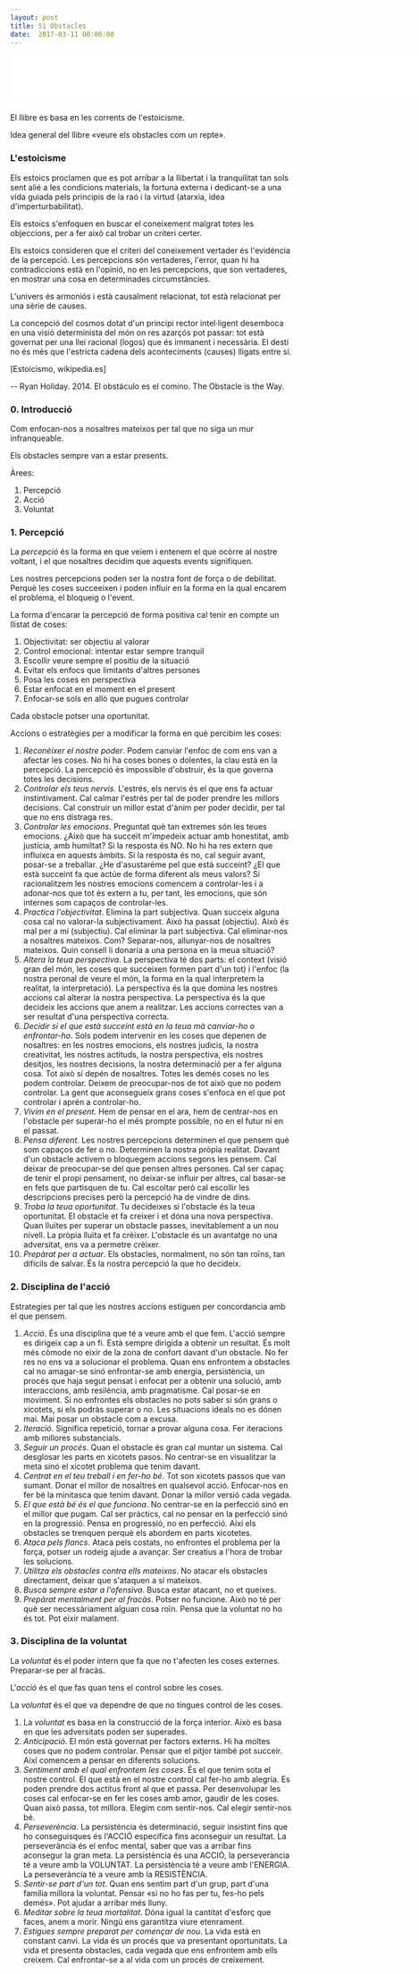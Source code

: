 ```yaml
---
layout: post
title: 51 Obstacles
date:  2017-03-11 00:00:00
---
```



<iframe style="border: none" src="//html5-player.libsyn.com/embed/episode/id/5146263/height/90/width/800/theme/custom/autonext/no/thumbnail/yes/autoplay/no/preload/no/no_addthis/no/direction/backward/render-playlist/no/custom-color/ffbb00/" height="90" width="800" scrolling="no"  allowfullscreen webkitallowfullscreen mozallowfullscreen oallowfullscreen msallowfullscreen></iframe>


El llibre es basa en les corrents de l'estoicisme.

Idea general del llibre «veure els obstacles com un repte».

### L'estoicisme

Els estoics proclamen que es pot arribar a la llibertat i la tranquilitat tan sols sent alié a les condicions materials, la fortuna externa i dedicant-se a una vida guiada pels principis de la raó i la virtud (atarxia, idea d'imperturbabilitat).

Els estoics s'enfoquen en buscar el coneixement malgrat totes les objeccions, per a fer això cal trobar un criteri certer.

Els estoics consideren que el criteri del coneixement vertader és l'evidència de la percepció. Les percepcions són vertaderes, l'error, quan hi ha contradiccions està en l'opinió, no en les percepcions, que son vertaderes, en mostrar una cosa en determinades circumstàncies.

L'univers és armoniós i està causalment relacionat, tot està relacionat per una sèrie de causes.

La concepció del cosmos dotat d'un principi rector intel·ligent desemboca en una visió determinista del món on res azarçós pot passar: tot està governat per una llei racional (logos) que és immanent i necessària. El destí no és més que l'estricta cadena dels aconteciments (causes) lligats entre sí.

[Estoicismo, wikipedia.es]



-- Ryan Holiday. 2014. El obstáculo es el comino. The Obstacle is the Way.


### 0. Introducció

Com enfocan-nos a nosaltres mateixos per tal que no siga un mur infranqueable.

Els obstacles sempre van a estar presents.

Àrees:

1. Percepció
2. Acció
3. Voluntat

### 1. Percepció

La *percepció* és la forma en que veiem i entenem el que ocòrre al nostre voltant, i el que nosaltres decidim que aquests events signifiquen.

Les nostres percepcions poden ser la nostra font de força o de debilitat. Perquè les coses succeeixen i poden influir en la forma en la qual encarem el problema, el bloqueig o l'event.

La forma d'encarar la percepció de forma positiva cal tenir en compte un llistat de coses:

1. Objectivitat: ser objectiu al valorar
2. Control emocional: intentar estar sempre tranquil
3. Escollir veure sempre el positiu de la situació
4. Evitar els enfocs que limitants d'altres persones
5. Posa les coses en perspectiva
6. Estar enfocat en el moment en el present
7. Enfocar-se sols en allò que pugues controlar

Cada obstacle potser una oportunitat.

Accions o estratègies per a modificar la forma en què percibim les coses:

1. *Reconèixer el nostre poder*. Podem canviar l'enfoc de com ens van a afectar les coses. No hi ha coses bones o dolentes, la clau està en la percepció. La percepció és impossible d'obstruir, és la que governa totes les decisions.
2. *Controlar els teus nervis*. L'estrés, els nervis és el que ens fa actuar instintivament. Cal calmar l'estrés per tal de poder prendre les millors decisions. Cal construir un millor estat d'ànim per poder decidir, per tal que no ens distraga res.
3. *Controlar les emocions*. Preguntat què tan extremes són les teues emocions. ¿Això que ha succeït m'impedeix actuar amb honestitat, amb justícia, amb humiltat? Si la resposta és NO. No hi ha res extern que influixca en aquests àmbits. Si la resposta és no, cal seguir avant, posar-se a treballar. ¿He d'asustaréme pel que està succeint? ¿El que està succeint fa que actúe de forma diferent als meus valors? Si racionalitzem les nostres emocions comencem a controlar-les i a adonar-nos que tot és extern a tu, per tant, les emocions, que són internes som capaços de controlar-les.
4. *Practica l'objectivitat*. Elimina la part subjectiva. Quan succeix alguna cosa cal no valorar-la subjectivament. Aixó ha passat (objectiu). Això és mal per a mí (subjectiu). Cal eliminar la part subjectiva. Cal eliminar-nos a nosaltres mateixos. Com? Separar-nos, allunyar-nos de nosaltres mateixos. Quin consell li donaria a una persona en la meua situació?
5. *Altera la teua perspectiva*. La perspectiva té dos parts: el context (visió gran del món, les coses que succeixen formen part d'un tot) i l'enfoc (la nostra peronal de veure el món, la forma en la qual interpretem la realitat, la interpretació). La perspectiva és la que domina les nostres accions cal alterar la nostra perspectiva. La perspectiva és la que decideix les accions que anem a realitzar. Les accions correctes van a ser resultat d'una perspectiva correcta.
6. *Decidir si el que està succeint està en la teua mà canviar-ho o enfrontar-ho*. Sols podem intervenir en les coses que depenen de nosaltres: en les nostres emocions, els nostres judicis, la nostra creativitat, les nostres actituds, la nostra perspectiva, els nostres desitjos, les nostres decisions, la nostra determinació per a fer alguna cosa. Tot això sí depén de nosaltres. Totes les demés coses no les podem controlar. Deixem de preocupar-nos de tot això que no podem controlar. La gent que aconsegueix grans coses s'enfoca en el que pot controlar i aprén a controlar-ho.
7. *Vivim en el present*. Hem de pensar en el ara, hem de centrar-nos en l'obstacle per superar-ho el més prompte possible, no en el futur ni en el passat.
8. *Pensa diferent*. Les nostres percepcions determinen el que pensem què som capaços de fer o no. Determinen la nostra pròpia realitat. Davant d'un obstacle activem o bloquegem accions segons les pensem. Cal deixar de preocupar-se del que pensen altres persones. Cal ser capaç de tenir el propi pensament, no deixar-se influir per altres, cal basar-se en fets que partisquen de tu. Cal escoltar però cal escollir les descripcions precises però la percepció ha de vindre de dins.
9. *Troba la teua oportunitat*. Tu decideixes si l'obstacle és la teua oportunitat. El obstacle et fa creixer i et dóna una nova perspectiva. Quan lluïtes per superar un obstacle passes, inevitablement a un nou nivell. La pròpia lluïta et fa crèixer. L'obstacle és un avantatge no una adversitat, ens va a permetre crèixer.
10. *Prepàrat per a actuar*. Els obstacles, normalment, no són tan roïns, tan difícils de salvar. És la nostra percepció la que ho decideix.


### 2. Disciplina de l'acció

Estrategies per tal que les nostres accions estiguen per concordancia amb el que pensem.

1. *Acció*. És una disciplina que té a veure amb el que fem. L'acció sempre es dirigeix cap a un fi. Està sempre dirigida a obtenir un resultat. És molt més còmode no eixir de la zona de confort davant d'un obstacle. No fer res no ens va a solucionar el problema. Quan ens enfrontem a obstacles cal no amagar-se sinó enfrontar-se amb energia, persistència, un procés que haja segut pensat i enfocat per a obtenir una solució, amb interaccions, amb resilència, amb pragmatisme. Cal posar-se en moviment. Si no enfrontes els obstacles no pots saber si són grans o xicotets, si els podràs superar o no. Les situacions ideals no es dónen mai. Mai posar un obstacle com a excusa.
2. *Iteració*. Significa repetició, tornar a provar alguna cosa. Fer iteracions amb millores substancials.
3. *Seguir un procés*. Quan el obstacle és gran cal muntar un sistema. Cal desglosar les parts en xicotets pasos. No centrar-se en visualitzar la meta sinó el xicotet problema que tenim davant.
4. *Centrat en el teu treball i en fer-ho bé*. Tot son xicotets passos que van sumant. Donar el millor de nosaltres en qualsevol acció. Enfocar-nos en fer bé la minitasca que tenim davant. Donar la millor versió cada vegada.
5. *El que està bé és el que funciona*. No centrar-se en la perfecció sinó en el millor que pugam. Cal ser pràctics, cal no pensar en la perfecció sinó en la progressió. Pensa en progressió, no en perfecció. Així els obstacles se trenquen perquè els abordem en parts xicotetes.
6. *Ataca pels flancs*. Ataca pels costats, no enfrontes el problema per la força, potser un rodeig ajude a avançar. Ser creatius a l'hora de trobar les solucions.
7. *Utilitza els obstacles contra ells mateixos*. No atacar els obstacles directament, deixar que s'ataquen a sí mateixos.
8. *Busca sempre estar a l'ofensiva*. Busca estar atacant, no et queixes.
9. *Prepàrat mentalment per al fracàs*. Potser no funcione. Això no té per què ser necessàriament alguan cosa roïn. Pensa que la voluntat no ho és tot. Pot eixir malament.


### 3. Disciplina de la voluntat

La *voluntat* és el poder intern que fa que no t'afecten les coses externes. Preparar-se per al fracàs.

L'*acció* és el que fas quan tens el control sobre les coses.

La *voluntat* és el que va dependre de que no tingues control de les coses.

1. La *voluntat* es basa en la construcció de la força interior. Això es basa en que les adversitats poden ser superades.
2. *Anticipació*. El món està governat per factors externs. Hi ha moltes coses que no podem controlar. Pensar que el pitjor també pot succeir. Així comencem a pensar en diferents solucions.
3. *Sentiment amb el qual enfrontem les coses*. És el que tenim sota el nostre control. El que està en el nostre control cal fer-ho amb alegria. Es poden prendre dos actitus front al que et passa. Per desenvolupar les coses cal enfocar-se en fer les coses amb amor, gaudir de les coses. Quan això passa, tot millora. Elegim com sentir-nos. Cal elegir sentir-nos bé.
4. *Perseverència*. La persistència és determinació, seguir insistint fins que ho conseguisques és l'ACCIÓ específica fins aconseguir un resultat. La perseverància és el enfoc mental, saber que vas a arribar fins aconsegur la gran meta. La persistència és una ACCIÓ, la perseverància té a veure amb la VOLUNTAT. La persistència té a veure amb l'ENERGIA. La perseverància té a veure amb la RESISTÈNCIA.
5. *Sentir-se part d'un tot*. Quan ens sentim part d'un grup, part d'una família millora la voluntat. Pensar «si no ho fas per tu, fes-ho pels demés». Pot ajudar a arribar més lluny.
6. *Meditar sobre la teua mortalitat*. Dóna igual la cantitat d'esforç que faces, anem a morir. Ningú ens garantitza viure etenrament.
7. *Estigues sempre preparat per començar de nou*. La vida està en constant canvi. La vida és un procés que va presentant oportunitats. La vida et presenta obstacles, cada vegada que ens enfrontem amb ells creixem. Cal enfrontar-se a al vida com un procés de creixement.

